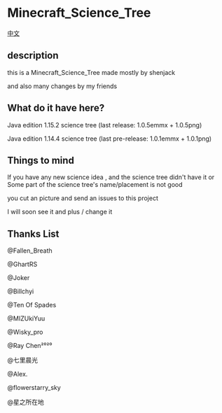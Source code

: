 # Minecraft_Science_Tree

[中文](https://github.com/shenjackyuanjie/Minecraft_Science_Tree/blob/master/doc/readme-cn.md)

## description

 this is a Minecraft_Science_Tree made mostly by shenjack

 and also many changes by my friends
 
## What do it have here?

 Java edition 1.15.2 science tree (last release: 1.0.5emmx + 1.0.5png)

 Java edition 1.14.4 science tree (last pre-release: 1.0.1emmx + 1.0.1png)

## Things to mind

 If you have any new science idea , and the science tree didn't have it   or   Some part of the science tree's name/placement is not good

 you cut an picture and send an issues to this project

 I will soon see it and plus / change it

## Thanks List

 @Fallen_Breath

 @GhartRS

 @Joker

 @Billchyi

 @Ten Of Spades

 @MIZUkiYuu

 @Wisky_pro

 @Ray Chen²⁰²⁰

 @七里晨光

 @Alex.

 @flowerstarry_sky

 @星之所在地

